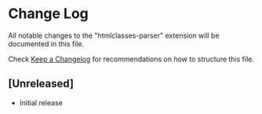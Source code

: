 # Change Log

All notable changes to the "htmlclasses-parser" extension will be documented in this file.

Check [Keep a Changelog](http://keepachangelog.com/) for recommendations on how to structure this file.

## [Unreleased]

- Initial release
